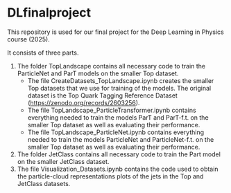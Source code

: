# DLfinalproject

This repository is used for our final project for the Deep Learning in Physics course (2025).

It consists of three parts.

1. The folder TopLandscape contains all necessary code to train the ParticleNet and ParT models on the smaller Top dataset.
   - The file CreateDatasets_TopLandscape.ipynb creates the smaller Top datasets that we use for training of the models. The original dataset is the Top Quark Tagging Reference Dataset (https://zenodo.org/records/2603256).
   - The file TopLandscape_ParticleTransformer.ipynb contains everything needed to train the models ParT and ParT-f.t. on the smaller Top dataset as well as evaluating their performance.
   - The file TopLandscape_ParticleNet.ipynb contains everything needed to train the models ParticleNet and ParticleNet-f.t. on the smaller Top dataset as well as evaluating their performance.
2. The folder JetClass contains all necessary code to train the Part model on the smaller JetClass dataset.
3. The file Visualization_Datasets.ipynb contains the code used to obtain the particle-cloud representations plots of the jets in the Top and JetClass datasets.
